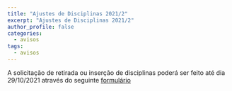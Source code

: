```yaml
---
title: "Ajustes de Disciplinas 2021/2" 
excerpt: "Ajustes de Disciplinas 2021/2"
author_profile: false
categories:
  - avisos
tags:
  - avisos
---
```


A solicitação de retirada ou inserção de disciplinas poderá ser feito até dia 29/10/2021 através do seguinte [formulário](https://docs.google.com/forms/d/e/1FAIpQLScepFPCJ52a6nQ_6gfr486WKYDGjXlxS6D_m80PepEqzH7TZg/viewform?usp=sf_link)